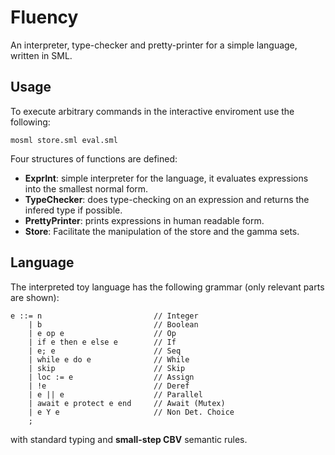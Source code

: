 # Fluency
An interpreter, type-checker and pretty-printer for a simple language, written in SML. 

## Usage
To execute arbitrary commands in the interactive enviroment use the following:
```
mosml store.sml eval.sml
```

Four structures of functions are defined:
- **ExprInt**: simple interpreter for the language, it evaluates expressions into the smallest normal form.
- **TypeChecker**: does type-checking on an expression and returns the infered type if possible.
- **PrettyPrinter**: prints expressions in human readable form.
- **Store**: Facilitate the manipulation of the store and the gamma sets.

## Language
The interpreted toy language has the following grammar (only relevant parts are shown):
```
e ::= n                         // Integer
    | b                         // Boolean
    | e op e                    // Op
    | if e then e else e        // If
    | e; e                      // Seq
    | while e do e              // While
    | skip                      // Skip
    | loc := e                  // Assign
    | !e                        // Deref
    | e || e                    // Parallel
    | await e protect e end     // Await (Mutex)
    | e Y e                     // Non Det. Choice
    ;
```
with standard typing and **small-step CBV** semantic rules.
